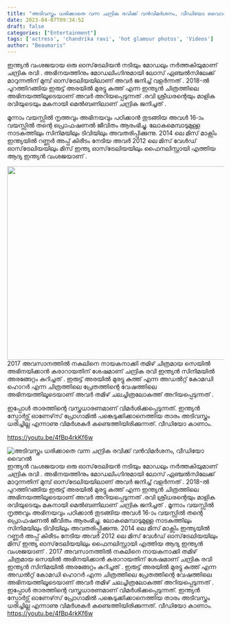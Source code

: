 ```yaml
---
title: "അടിവസ്ത്രം ധരിക്കാതെ വന്ന ചന്ദ്രിക രവിക്ക് വൻവിമർശനം, വീഡിയോ വൈറൽ"
date: 2023-04-07T09:34:52
draft: false
categories: ["Entertainment"]
tags: ['actress', 'chandrika ravi', 'hot glamour photos', 'Videos']
author: "Beaumaris"
---
```


ഇന്ത്യൻ വംശജയായ ഒരു ഓസ്‌ട്രേലിയൻ നടിയും മോഡലും നർത്തകിയുമാണ് ചന്ദ്രിക രവി . അഭിനയത്തിനും മോഡലിംഗിനുമായി ലോസ് ഏഞ്ചൽസിലേക്ക് മാറുന്നതിന് മുമ്പ് ഓസ്‌ട്രേലിയയിലാണ് അവർ ജനിച്ച് വളർന്നത് . 2018-ൽ പുറത്തിറങ്ങിയ ഇരുട്ട് അരയിൽ മുരട്ടു കുത്ത് എന്ന ഇന്ത്യൻ ചിത്രത്തിലെ അഭിനയത്തിലൂടെയാണ് അവർ അറിയപ്പെടുന്നത് .രവി ശ്രീധരന്റെയും മാളിക രവിയുടെയും മകനായി മെൽബണിലാണ് ചന്ദ്രിക ജനിച്ചത് .

മൂന്നാം വയസ്സിൽ നൃത്തവും അഭിനയവും പഠിക്കാൻ തുടങ്ങിയ അവൾ 16-ാം വയസ്സിൽ തന്റെ പ്രൊഫഷണൽ ജീവിതം ആരംഭിച്ചു. ലോകമെമ്പാടുമുള്ള നാടകത്തിലും സിനിമയിലും ടിവിയിലും അവതരിപ്പിക്കുന്നു. 2014 ലെ മിസ് മാക്സിം ഇന്ത്യയിൽ റണ്ണർ അപ്പ് കിരീടം നേടിയ അവർ 2012 ലെ മിസ് വേൾഡ് ഓസ്‌ട്രേലിയയിലും മിസ് ഇന്ത്യ ഓസ്‌ട്രേലിയയിലും ഫൈനലിസ്റ്റായി എത്തിയ ആദ്യ ഇന്ത്യൻ വംശജയാണ് .

<img class="size-large wp-image-390605 aligncenter" src="https://cdn.boolokam.com/articles/2023/04/maxresdefault-1024x576.jpg" alt="" width="800" height="450" />2017 അവസാനത്തിൽ നകുലിനെ നായകനാക്കി തമിഴ് ചിത്രമായ സെയിൽ അഭിനയിക്കാൻ കരാറായതിന് ശേഷമാണ് ചന്ദ്രിക രവി ഇന്ത്യൻ സിനിമയിൽ അരങ്ങേറ്റം കുറിച്ചത് . ഇരുട്ട് അരയിൽ മുരട്ടു കുത്ത് എന്ന അഡൽറ്റ് കോമഡി ഹൊറർ എന്ന ചിത്രത്തിലെ പ്രേതത്തിന്റെ വേഷത്തിലെ അഭിനയത്തിലൂടെയാണ് അവർ തമിഴ് ചലച്ചിത്രലോകത്ത് അറിയപ്പെടുന്നത് .

ഇപ്പോൾ താരത്തിന്റെ വസ്ത്രധാരണമാണ് വിമർശിക്കപ്പെടുന്നത്. ഇന്ത്യൻ സ്പോർട്സ് ഓണേഴ്‌സ് പ്രോഗാമിൽ പങ്കെടുക്കിക്കാനെത്തിയ താരം അടിവസ്ത്രം ധരിച്ചില്ല എന്നാണു വിമർശകർ കണ്ടെത്തിയിരിക്കുന്നത്. വീഡിയോ കാണാം.

https://youtu.be/4fBp4rkKf6w


![അടിവസ്ത്രം ധരിക്കാതെ വന്ന ചന്ദ്രിക രവിക്ക് വൻവിമർശനം, വീഡിയോ വൈറൽ](https://cdn.boolokam.com/articles/2023/04/maxresdefault-1024x576.jpg)ഇന്ത്യൻ വംശജയായ ഒരു ഓസ്‌ട്രേലിയൻ നടിയും മോഡലും നർത്തകിയുമാണ് ചന്ദ്രിക രവി . അഭിനയത്തിനും മോഡലിംഗിനുമായി ലോസ് ഏഞ്ചൽസിലേക്ക് മാറുന്നതിന് മുമ്പ് ഓസ്‌ട്രേലിയയിലാണ് അവർ ജനിച്ച് വളർന്നത് . 2018-ൽ പുറത്തിറങ്ങിയ ഇരുട്ട് അരയിൽ മുരട്ടു കുത്ത് എന്ന ഇന്ത്യൻ ചിത്രത്തിലെ അഭിനയത്തിലൂടെയാണ് അവർ അറിയപ്പെടുന്നത് .രവി ശ്രീധരന്റെയും മാളിക രവിയുടെയും മകനായി മെൽബണിലാണ് ചന്ദ്രിക ജനിച്ചത് . മൂന്നാം വയസ്സിൽ നൃത്തവും അഭിനയവും പഠിക്കാൻ തുടങ്ങിയ അവൾ 16-ാം വയസ്സിൽ തന്റെ പ്രൊഫഷണൽ ജീവിതം ആരംഭിച്ചു. ലോകമെമ്പാടുമുള്ള നാടകത്തിലും സിനിമയിലും ടിവിയിലും അവതരിപ്പിക്കുന്നു. 2014 ലെ മിസ് മാക്സിം ഇന്ത്യയിൽ റണ്ണർ അപ്പ് കിരീടം നേടിയ അവർ 2012 ലെ മിസ് വേൾഡ് ഓസ്‌ട്രേലിയയിലും മിസ് ഇന്ത്യ ഓസ്‌ട്രേലിയയിലും ഫൈനലിസ്റ്റായി എത്തിയ ആദ്യ ഇന്ത്യൻ വംശജയാണ് . 2017 അവസാനത്തിൽ നകുലിനെ നായകനാക്കി തമിഴ് ചിത്രമായ സെയിൽ അഭിനയിക്കാൻ കരാറായതിന് ശേഷമാണ് ചന്ദ്രിക രവി ഇന്ത്യൻ സിനിമയിൽ അരങ്ങേറ്റം കുറിച്ചത് . ഇരുട്ട് അരയിൽ മുരട്ടു കുത്ത് എന്ന അഡൽറ്റ് കോമഡി ഹൊറർ എന്ന ചിത്രത്തിലെ പ്രേതത്തിന്റെ വേഷത്തിലെ അഭിനയത്തിലൂടെയാണ് അവർ തമിഴ് ചലച്ചിത്രലോകത്ത് അറിയപ്പെടുന്നത് . ഇപ്പോൾ താരത്തിന്റെ വസ്ത്രധാരണമാണ് വിമർശിക്കപ്പെടുന്നത്. ഇന്ത്യൻ സ്പോർട്സ് ഓണേഴ്‌സ് പ്രോഗാമിൽ പങ്കെടുക്കിക്കാനെത്തിയ താരം അടിവസ്ത്രം ധരിച്ചില്ല എന്നാണു വിമർശകർ കണ്ടെത്തിയിരിക്കുന്നത്. വീഡിയോ കാണാം. https://youtu.be/4fBp4rkKf6w

